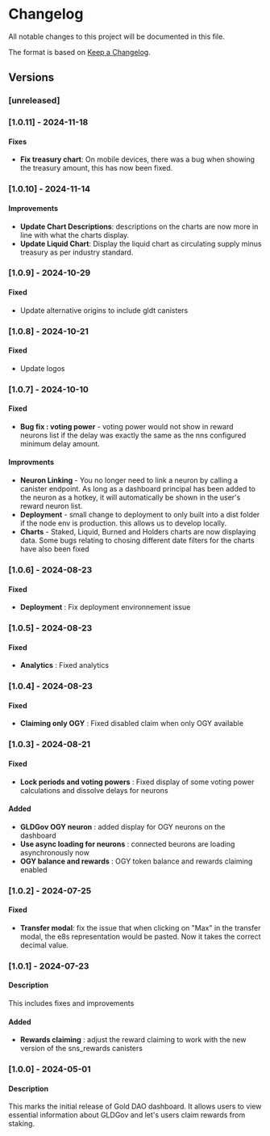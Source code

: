 # Changelog

All notable changes to this project will be documented in this file.

The format is based on [Keep a Changelog](https://keepachangelog.com/en/1.0.0/).

## Versions

### [unreleased]

### [1.0.11] - 2024-11-18

#### Fixes

- **Fix treasury chart**: On mobile devices, there was a bug when showing the treasury amount, this has now been fixed. 

### [1.0.10] - 2024-11-14

#### Improvements

- **Update Chart Descriptions**: descriptions on the charts are now more in line with what the charts display. 
- **Update Liquid Chart**: Display the liquid chart as circulating supply minus treasury as per industry standard.

### [1.0.9] - 2024-10-29

#### Fixed

- Update alternative origins to include gldt canisters

### [1.0.8] - 2024-10-21

#### Fixed

- Update logos

### [1.0.7] - 2024-10-10

#### Fixed

- **Bug fix : voting power** - voting power would not show in reward neurons list if the delay was exactly the same as the nns configured minimum delay amount.

#### Improvments

- **Neuron Linking** - You no longer need to link a neuron by calling a canister endpoint. As long as a dashboard principal has been added to the neuron as a hotkey, it will automatically be shown in the user's reward neuron list.
- **Deployment** - small change to deployment to only built into a dist folder if the node env is production. this allows us to develop locally.
- **Charts** - Staked, Liquid, Burned and Holders charts are now displaying data. Some bugs relating to chosing different date filters for the charts have also been fixed

### [1.0.6] - 2024-08-23

#### Fixed

- **Deployment** : Fix deployment environnement issue

### [1.0.5] - 2024-08-23

#### Fixed

- **Analytics** : Fixed analytics

### [1.0.4] - 2024-08-23

#### Fixed

- **Claiming only OGY** : Fixed disabled claim when only OGY available

### [1.0.3] - 2024-08-21

#### Fixed

- **Lock periods and voting powers** : Fixed display of some voting power calculations and dissolve delays for neurons

#### Added

- **GLDGov OGY neuron** : added display for OGY neurons on the dashboard
- **Use async loading for neurons** : connected beurons are loading asynchronously now
- **OGY balance and rewards** : OGY token balance and rewards claiming enabled

### [1.0.2] - 2024-07-25

#### Fixed

- **Transfer modal**: fix the issue that when clicking on "Max" in the transfer modal, the e8s representation would be pasted. Now it takes the correct decimal value.

### [1.0.1] - 2024-07-23

#### Description

This includes fixes and improvements

#### Added

- **Rewards claiming** : adjust the reward claiming to work with the new version of the sns_rewards canisters

### [1.0.0] - 2024-05-01

#### Description

This marks the initial release of Gold DAO dashboard. It allows users to view essential information about GLDGov and let's users claim rewards from staking.
